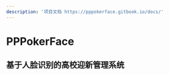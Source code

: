 ```yaml
---
description: '项目文档 https://pppokerface.gitbook.io/docs/'
---
```


# PPPokerFace

## 基于人脸识别的高校迎新管理系统


